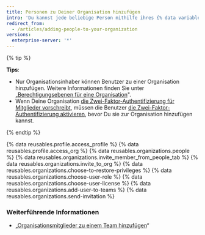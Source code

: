 ```yaml
---
title: Personen zu Deiner Organisation hinzufügen
intro: 'Du kannst jede beliebige Person mithilfe ihres {% data variables.product.product_name %}-Benutzernamens oder ihrer E-Mail-Adresse zu einem Mitglied Deiner Organisation machen.'
redirect_from:
  - /articles/adding-people-to-your-organization
versions:
  enterprise-server: '*'
---
```


{% tip %}

**Tips**:
- Nur Organisationsinhaber können Benutzer zu einer Organisation hinzufügen. Weitere Informationen finden Sie unter „[Berechtigungsebenen für eine Organisation](/articles/permission-levels-for-an-organization)".
- Wenn Deine Organisation [die Zwei-Faktor-Authentifizierung für Mitglieder vorschreibt](/articles/requiring-two-factor-authentication-in-your-organization), müssen die Benutzer [die Zwei-Faktor-Authentifizierung aktivieren](/articles/securing-your-account-with-two-factor-authentication-2fa), bevor Du sie zur Organisation hinzufügen kannst.

{% endtip %}

{% data reusables.profile.access_profile %}
{% data reusables.profile.access_org %}
{% data reusables.organizations.people %}
{% data reusables.organizations.invite_member_from_people_tab %}
{% data reusables.organizations.invite_to_org %}
{% data reusables.organizations.choose-to-restore-privileges %}
{% data reusables.organizations.choose-user-role %}
{% data reusables.organizations.choose-user-license %}
{% data reusables.organizations.add-user-to-teams %}
{% data reusables.organizations.send-invitation %}

### Weiterführende Informationen
- „[Organisationsmitglieder zu einem Team hinzufügen](/articles/adding-organization-members-to-a-team)“
